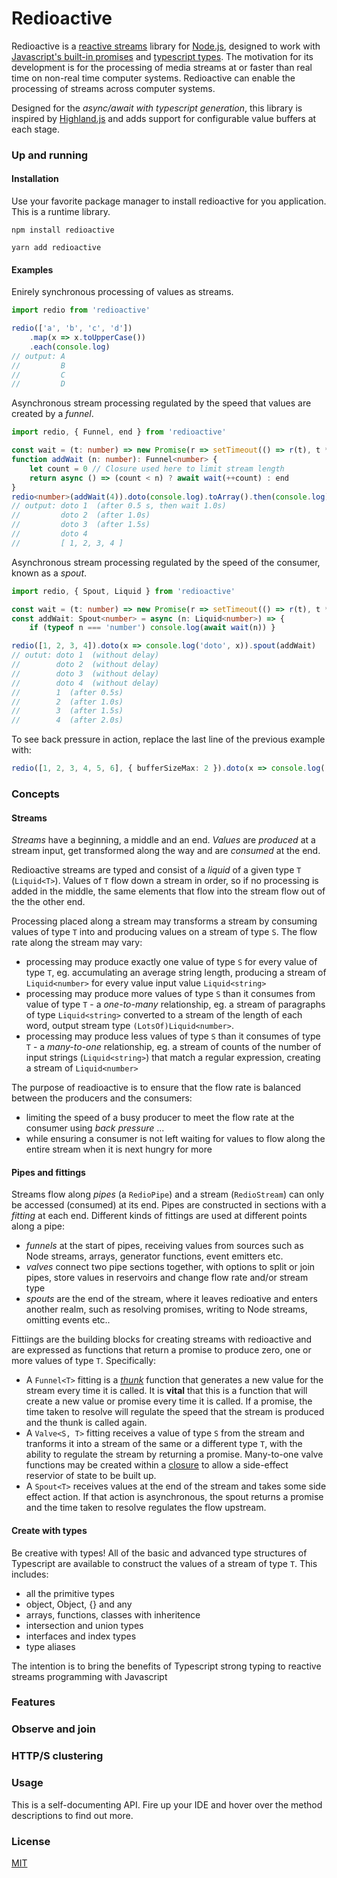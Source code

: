# Redioactive
Redioactive is a [reactive streams](https://www.reactive-streams.org/) library for [Node.js](https://nodejs.org/en/), designed to work with [Javascript's built-in promises](https://developer.mozilla.org/en-US/docs/Web/JavaScript/Reference/Global_Objects/Promise) and [typescript types](https://www.typescriptlang.org/docs/handbook/basic-types.html). The motivation for its development is for the processing of media streams at or faster than real time on non-real time computer systems. Redioactive can enable the processing of streams across computer systems.

Designed for the _async/await with typescript generation_, this library is inspired by [Highland.js](https://caolan.github.io/highland/) and adds support for configurable value buffers at each stage.

### Up and running

#### Installation

Use your favorite package manager to install redioactive for you application. This is a runtime library.

    npm install redioactive

    yarn add redioactive

#### Examples

Enirely synchronous processing of values as streams.

```typescript
import redio from 'redioactive'

redio(['a', 'b', 'c', 'd'])
    .map(x => x.toUpperCase())
    .each(console.log) 
// output: A
//         B
//         C
//         D
```

Asynchronous stream processing regulated by the speed that values are created by a _funnel_.

```typescript
import redio, { Funnel, end } from 'redioactive'

const wait = (t: number) => new Promise(r => setTimeout(() => r(t), t * 500))
function addWait (n: number): Funnel<number> { 
    let count = 0 // Closure used here to limit stream length
    return async () => (count < n) ? await wait(++count) : end 
} 
redio<number>(addWait(4)).doto(console.log).toArray().then(console.log)
// output: doto 1  (after 0.5 s, then wait 1.0s)
//         doto 2  (after 1.0s)
//         doto 3  (after 1.5s)
//         doto 4 
//         [ 1, 2, 3, 4 ]
```

Asynchronous stream processing regulated by the speed of the consumer, known as a _spout_.

```typescript
import redio, { Spout, Liquid } from 'redioactive'

const wait = (t: number) => new Promise(r => setTimeout(() => r(t), t * 500))
const addWait: Spout<number> = async (n: Liquid<number>) => { 
    if (typeof n === 'number') console.log(await wait(n)) }

redio([1, 2, 3, 4]).doto(x => console.log('doto', x)).spout(addWait)
// outut: doto 1  (without delay)
//        doto 2  (without delay)
//        doto 3  (without delay)
//        doto 4  (without delay)
//        1  (after 0.5s)
//        2  (after 1.0s)
//        3  (after 1.5s)
//        4  (after 2.0s)
```

To see back pressure in action, replace the last line of the previous example with:

```typescript
redio([1, 2, 3, 4, 5, 6], { bufferSizeMax: 2 }).doto(x => console.log('doto', x)).spout(addWait)
```

### Concepts

#### Streams

_Streams_ have a beginning, a middle and an end. _Values_ are _produced_ at a stream input, get transformed along the way and are _consumed_ at the end.

Redioactive streams are typed and consist of a _liquid_ of a given type `T` (`Liquid<T>`). Values of `T` flow down a stream in order, so if no processing is added in the middle, the same elements that flow into the stream flow out of the the other end.

Processing placed along a stream may transforms a stream by consuming values of type `T` into and producing values on a stream of type `S`. The flow rate along the stream may vary:

* processing may produce exactly one value of type `S` for every value of type `T`, eg. accumulating an average string length, producing a stream of `Liquid<number>` for every value input value `Liquid<string>`
* processing may produce more values of type `S` than it consumes from value of type `T` - a _one-to-many_ relationship, eg. a stream of paragraphs of type `Liquid<string>` converted to a stream of the length of each word, output stream type `(LotsOf)Liquid<number>`. 
* processing may produce less values of type `S` than it consumes of type `T` - a _many-to-one_ relationship, eg. a stream of counts of the number of input strings (`Liquid<string>`) that match a regular expression, creating a stream of `Liquid<number>`

The purpose of readioactive is to ensure that the flow rate is balanced between the producers and the consumers:

* limiting the speed of a busy producer to meet the flow rate at the consumer using _back pressure_ ...
* while ensuring a consumer is not left waiting for values to flow along the entire stream when it is next hungry for more

#### Pipes and fittings

Streams flow along _pipes_ (a `RedioPipe`) and a stream (`RedioStream`) can only be accessed (consumed) at its end. Pipes are constructed in sections with a _fitting_ at each end. Different kinds of fittings are used at different points along a pipe:

* _funnels_ at the start of pipes, receiving values from sources such as Node streams, arrays, generator functions, event emitters etc.
* _valves_ connect two pipe sections together, with options to split or join pipes, store values in reservoirs and change flow rate and/or stream type
* _spouts_ are the end of the stream, where it leaves redioative and enters another realm, such as resolving promises, writing to Node streams, omitting events etc..

Fittiings are the building blocks for creating streams with redioactive and are expressed as functions that return a promise to produce zero, one or more values of type `T`. Specifically:

* A `Funnel<T>` fitting is a [_thunk_](https://en.wikipedia.org/wiki/Thunk) function that generates a new value for the stream every time it is called. It is **vital** that this is a function that will create a new value or promise every time it is called. If a promise, the time taken to resolve will regulate the speed that the stream is produced and the thunk is called again.
* A `Valve<S, T>` fitting receives a value of type `S` from the stream and tranforms it into a stream of the same or a different type `T`, with the ability to regulate the stream by returning a promise. Many-to-one valve functions may be created within a [closure](https://en.wikipedia.org/wiki/Closure_(computer_programming)) to allow a side-effect reservior of state to be built up.
* A `Spout<T>` receives values at the end of the stream and takes some side effect action. If that action is asynchronous, the spout returns a promise and the time taken to resolve regulates the flow upstream.

#### Create with types

Be creative with types! All of the basic and advanced type structures of Typescript are available to construct the values of a stream of type `T`. This includes:

* all the primitive types
* object, Object, {} and any
* arrays, functions, classes with inheritence
* intersection and union types
* interfaces and index types
* type aliases

The intention is to bring the benefits of Typescript strong typing to reactive streams programming with Javascript


### Features

### Observe and join

### HTTP/S clustering


### Usage

This is a self-documenting API. Fire up your IDE and hover over the method descriptions to find out more.

### License

[MIT](/LICENSE)


